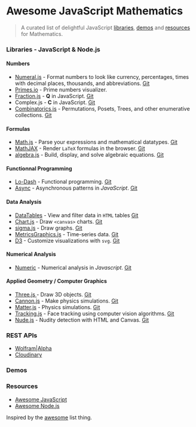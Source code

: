 # Awesome JavaScript Mathematics

> A curated list of delightful JavaScript [libraries](#libraries), [demos](#demos) and [resources](#resources) for Mathematics.

### Libraries - JavaScript & Node.js

#### Numbers
- [Numeral.js](http://numeraljs.com/) - Format numbers to look like currency, percentages, times with decimal places, thousands, and abbreviations. [Git](https://github.com/adamwdraper/Numeral-js)
- [Primes.io](http://primes.io) - Prime numbers visualizer.
- [Fraction.js](http://www.xarg.org/2014/03/precise-calculations-in-javascript/) - **Q** in JavaScript. [Git](https://github.com/infusion/Fraction.js)
- Complex.js - **C** in JavaScript. [Git](https://github.com/infusion/Complex.js)
- [Combinatorics.js](https://github.com/devanp92/combinatorics.js) - Permutations, Posets, Trees, and other enumerative collections. [Git](https://github.com/devanp92/combinatorics.js)

#### Formulas
- [Math.js](http://mathjs.org/) - Parse your expressions and mathematical datatypes. [Git](https://github.com/josdejong/mathjs)
- [MathJAX](http://www.mathjax.org/) - Render `LaTeX` formulas in the browser. [Git](https://github.com/mathjax/mathjax)
- [algebra.js](http://algebra.js.org/) - Build, display, and solve algebraic equations. [Git](https://github.com/nicolewhite/algebra.js)

#### Functionnal Programming
- [Lo-Dash](https://lodash.com/) - Functional programming. [Git](https://github.com/lodash/lodash)
- [Async](https://github.com/caolan/async) - Asynchronous patterns in *JavaScript*. [Git](https://github.com/caolan/async)

#### Data Analysis
- [DataTables](http://www.datatables.net/) - View and filter data in `HTML` tables [Git](https://github.com/DataTables/DataTables)
- [Chart.js](http://www.chartjs.org/) - Draw `<canvas>` charts. [Git](https://github.com/nnnick/Chart.js)
- [sigma.js](http://sigmajs.org/) - Draw graphs. [Git](https://github.com/jacomyal/sigma.js)
- [MetricsGraphics.js](http://metricsgraphicsjs.org/) - Time-series data. [Git](https://github.com/mozilla/metrics-graphics/)
- [D3](http://d3js.org/) - Customize visualizations with `svg`. [Git](https://github.com/mbostock/d3)

#### Numerical Analysis
- [Numeric](http://www.numericjs.com/) - Numerical analysis in *Javascript*. [Git](http://www.numericjs.com/)

#### Applied Geometry / Computer Graphics
- [Three.js ](http://threejs.org/) - Draw 3D objects. [Git](https://github.com/mrdoob/three.js)
- [Cannon.js](http://schteppe.github.io/cannon.js/) - Make physics simulations. [Git](https://github.com/schteppe/cannon.js)
- [Matter.js](http://brm.io/matter-js/) - Physics simulations. [Git](https://github.com/liabru/matter-js/)
- [Tracking.js](http://trackingjs.com/) - Face tracking using computer vision algorithms. [Git](https://github.com/eduardolundgren/tracking.js)
- [Nude.js](http://www.patrick-wied.at/static/nudejs) - Nudity detection with HTML and Canvas. [Git](https://github.com/pa7/nude.js)

### REST APIs
- [Wolfram|Alpha](http://products.wolframalpha.com/developers)
- [Cloudinary](http://cloudinary.com/documentation/node_integration)

### Demos

### Resources
- [Awesome JavaScript](https://github.com/sorrycc/awesome-javascript)
- [Awesome Node.js](https://github.com/sindresorhus/awesome-nodejs)

Inspired by the [awesome](https://github.com/sindresorhus/awesome) list thing.
